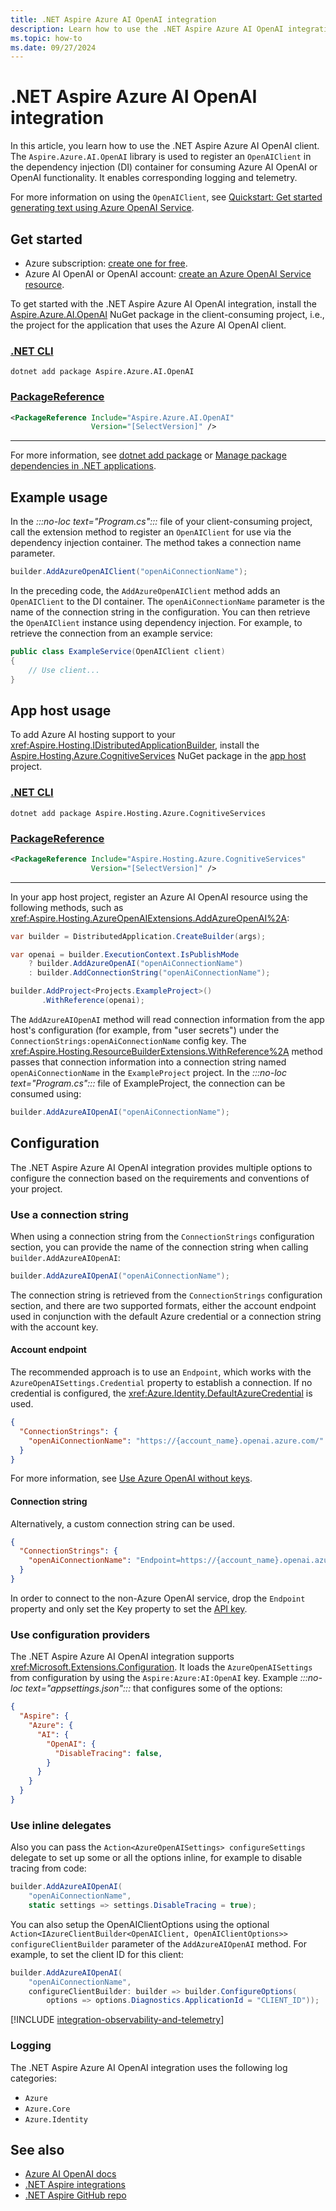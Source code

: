 ```yaml
---
title: .NET Aspire Azure AI OpenAI integration
description: Learn how to use the .NET Aspire Azure AI OpenAI integration.
ms.topic: how-to
ms.date: 09/27/2024
---
```


# .NET Aspire Azure AI OpenAI integration

In this article, you learn how to use the .NET Aspire Azure AI OpenAI client. The `Aspire.Azure.AI.OpenAI` library is used to register an `OpenAIClient` in the dependency injection (DI) container for consuming Azure AI OpenAI or OpenAI functionality. It enables corresponding logging and telemetry.

For more information on using the `OpenAIClient`, see [Quickstart: Get started generating text using Azure OpenAI Service](/azure/ai-services/openai/quickstart?tabs=command-line%2Cpython&pivots=programming-language-csharp).

## Get started

- Azure subscription: [create one for free](https://azure.microsoft.com/free/).
- Azure AI OpenAI or OpenAI account: [create an Azure OpenAI Service resource](/azure/ai-services/openai/how-to/create-resource).

To get started with the .NET Aspire Azure AI OpenAI integration, install the [Aspire.Azure.AI.OpenAI](https://www.nuget.org/packages/Aspire.Azure.AI.OpenAI) NuGet package in the client-consuming project, i.e., the project for the application that uses the Azure AI OpenAI client.

### [.NET CLI](#tab/dotnet-cli)

```dotnetcli
dotnet add package Aspire.Azure.AI.OpenAI
```

### [PackageReference](#tab/package-reference)

```xml
<PackageReference Include="Aspire.Azure.AI.OpenAI"
                  Version="[SelectVersion]" />
```

---

For more information, see [dotnet add package](/dotnet/core/tools/dotnet-add-package) or [Manage package dependencies in .NET applications](/dotnet/core/tools/dependencies).

## Example usage

In the _:::no-loc text="Program.cs":::_ file of your client-consuming project, call the extension method to register an `OpenAIClient` for use via the dependency injection container. The method takes a connection name parameter.

```csharp
builder.AddAzureOpenAIClient("openAiConnectionName");
```

In the preceding code, the `AddAzureOpenAIClient` method adds an `OpenAIClient` to the DI container. The `openAiConnectionName` parameter is the name of the connection string in the configuration. You can then retrieve the `OpenAIClient` instance using dependency injection. For example, to retrieve the connection from an example service:

```csharp
public class ExampleService(OpenAIClient client)
{
    // Use client...
}
```

## App host usage

To add Azure AI hosting support to your <xref:Aspire.Hosting.IDistributedApplicationBuilder>, install the [Aspire.Hosting.Azure.CognitiveServices](https://www.nuget.org/packages/Aspire.Hosting.Azure.CognitiveServices) NuGet package in the [app host](xref:aspire/app-host) project.

### [.NET CLI](#tab/dotnet-cli)

```dotnetcli
dotnet add package Aspire.Hosting.Azure.CognitiveServices
```

### [PackageReference](#tab/package-reference)

```xml
<PackageReference Include="Aspire.Hosting.Azure.CognitiveServices"
                  Version="[SelectVersion]" />
```

---

In your app host project, register an Azure AI OpenAI resource using the following methods, such as <xref:Aspire.Hosting.AzureOpenAIExtensions.AddAzureOpenAI%2A>:

```csharp
var builder = DistributedApplication.CreateBuilder(args);

var openai = builder.ExecutionContext.IsPublishMode
    ? builder.AddAzureOpenAI("openAiConnectionName")
    : builder.AddConnectionString("openAiConnectionName");

builder.AddProject<Projects.ExampleProject>()
       .WithReference(openai);
```

The `AddAzureAIOpenAI` method will read connection information from the app host's configuration (for example, from "user secrets") under the `ConnectionStrings:openAiConnectionName` config key. The <xref:Aspire.Hosting.ResourceBuilderExtensions.WithReference%2A> method passes that connection information into a connection string named `openAiConnectionName` in the `ExampleProject` project. In the _:::no-loc text="Program.cs":::_ file of ExampleProject, the connection can be consumed using:

```csharp
builder.AddAzureAIOpenAI("openAiConnectionName");
```

## Configuration

The .NET Aspire Azure AI OpenAI integration provides multiple options to configure the connection based on the requirements and conventions of your project.

### Use a connection string

When using a connection string from the `ConnectionStrings` configuration section, you can provide the name of the connection string when calling `builder.AddAzureAIOpenAI`:

```csharp
builder.AddAzureAIOpenAI("openAiConnectionName");
```

The connection string is retrieved from the `ConnectionStrings` configuration section, and there are two supported formats, either the account endpoint used in conjunction with the default Azure credential or a connection string with the account key.

#### Account endpoint

The recommended approach is to use an `Endpoint`, which works with the `AzureOpenAISettings.Credential` property to establish a connection. If no credential is configured, the <xref:Azure.Identity.DefaultAzureCredential> is used.

```json
{
  "ConnectionStrings": {
    "openAiConnectionName": "https://{account_name}.openai.azure.com/"
  }
}
```

For more information, see [Use Azure OpenAI without keys](/azure/developer/ai/keyless-connections).

#### Connection string

Alternatively, a custom connection string can be used.

```json
{
  "ConnectionStrings": {
    "openAiConnectionName": "Endpoint=https://{account_name}.openai.azure.com/;Key={account_key};"
  }
}
```

In order to connect to the non-Azure OpenAI service, drop the `Endpoint` property and only set the Key property to set the [API key](https://platform.openai.com/account/api-keys).

### Use configuration providers

The .NET Aspire Azure AI OpenAI integration supports <xref:Microsoft.Extensions.Configuration>. It loads the `AzureOpenAISettings` from configuration by using the `Aspire:Azure:AI:OpenAI` key. Example _:::no-loc text="appsettings.json":::_ that configures some of the options:

```json
{
  "Aspire": {
    "Azure": {
      "AI": {
        "OpenAI": {
          "DisableTracing": false,
        }
      }
    }
  }
}
```

### Use inline delegates

Also you can pass the `Action<AzureOpenAISettings> configureSettings` delegate to set up some or all the options inline, for example to disable tracing from code:

```csharp
builder.AddAzureAIOpenAI(
    "openAiConnectionName",
    static settings => settings.DisableTracing = true);
```

You can also setup the OpenAIClientOptions using the optional `Action<IAzureClientBuilder<OpenAIClient, OpenAIClientOptions>> configureClientBuilder` parameter of the `AddAzureAIOpenAI` method. For example, to set the client ID for this client:

```csharp
builder.AddAzureAIOpenAI(
    "openAiConnectionName",
    configureClientBuilder: builder => builder.ConfigureOptions(
        options => options.Diagnostics.ApplicationId = "CLIENT_ID"));
```

[!INCLUDE [integration-observability-and-telemetry](../includes/integration-observability-and-telemetry.md)]

### Logging

The .NET Aspire Azure AI OpenAI integration uses the following log categories:

- `Azure`
- `Azure.Core`
- `Azure.Identity`

## See also

- [Azure AI OpenAI docs](/azure/ai-services/openai/overview)
- [.NET Aspire integrations](../fundamentals/integrations-overview.md)
- [.NET Aspire GitHub repo](https://github.com/dotnet/aspire)

